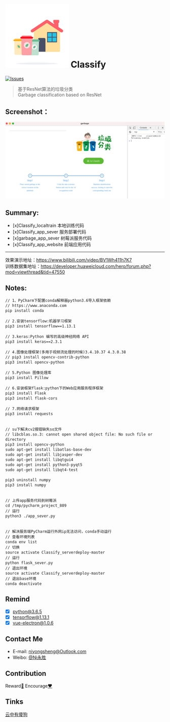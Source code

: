 ![(logo)](https://github.com/niyongsheng/Classify/blob/master/logo.png?raw=true)
Classify
===
<p align="left">
  <a href="https://github.com/niyongsheng/Classify/issues">
     <img src="https://img.shields.io/badge/contributions-welcome-brightgreen.svg?style=flat" alt="Issues">
  </a>
</p>

> 基于ResNet算法的垃圾分类 <br>
> Garbage classification based on ResNet

## Screenshot：
![(logo)](https://github.com/niyongsheng/Classify/blob/master/LF100E8E-A3DE-4565-963D-2C315E370F9F.png)

## Summary:
- [x]Classify_localtrain   本地训练代码
- [x]Classify_app_sever    服务部署代码
- [x]garbage_app_sever     树莓派服务代码
- [x]Classify_app_website  前端应用代码

---
效果演示地址：https://www.bilibili.com/video/BV1Wh411h7K7
<br>
训练数据集地址：https://developer.huaweicloud.com/hero/forum.php?mod=viewthread&tid=47550

## Notes:
```shell
// 1、PyCharm下配置conda解释器python3.6导入框架依赖
// https://www.anaconda.com
pip install conda

// 2.安装tensorflow:机器学习框架
pip3 install tensorflow==1.13.1

// 3.keras:Python 编写的高级神经网络 API
pip3 install keras==2.3.1

// 4.图像处理框架(多用于视频流处理的时候)3.4.10.37 4.3.0.38 
// pip3 install opencv-contrib-python
pip3 install opencv-python

// 5.Python 图像处理库
pip3 install Pillow

// 6.安装框架flask:python下的Web应用服务程序框架
pip3 install Flask
pip3 install flask-cors

// 7.网络请求框架
pip3 install requests


// su下解决cv2报错缺失so文件
// libcblas.so.3: cannot open shared object file: No such file or directory
pip3 install opencv-python
sudo apt-get install libatlas-base-dev
sudo apt-get install libjasper-dev
sudo apt-get install libqtgui4
sudo apt-get install python3-pyqt5
sudo apt-get install libqt4-test

pip3 uninstall numpy
pip3 install numpy


// 上传app服务代码到树莓派
cd /tmp/pycharm_project_809
// 运行
python3 ./app_sever.py


// 解决服务端PyCharm运行外网ip无法访问，conda手动运行
// 查看环境列表
conda env list
// 切换
source activate Classify_serverdeploy-master
// 运行
python flask_sever.py
// 退出环境
source activate Classify_serverdeploy-master
// 退出base环境
conda deactivate
```

## Remind
- [x] python@3.6.5
- [x] tensorflow@1.13.1
- [x] vue-electron@1.0.6

## Contact Me
* E-mail: niyongsheng@Outlook.com
* Weibo: [@Ni永胜](https://weibo.com/u/7317805089)

## Contribution
Reward[:lollipop:](https://github.com/niyongsheng/niyongsheng.github.io/blob/master/Beg/README.md)  Encourage[:heart:](https://github.com/niyongsheng/NYSTK/stargazers)

## Tinks
[云中有傻狗](https://www.bilibili.com/video/BV1zJ411Y7jB?from=search&seid=12378720610423736804)

